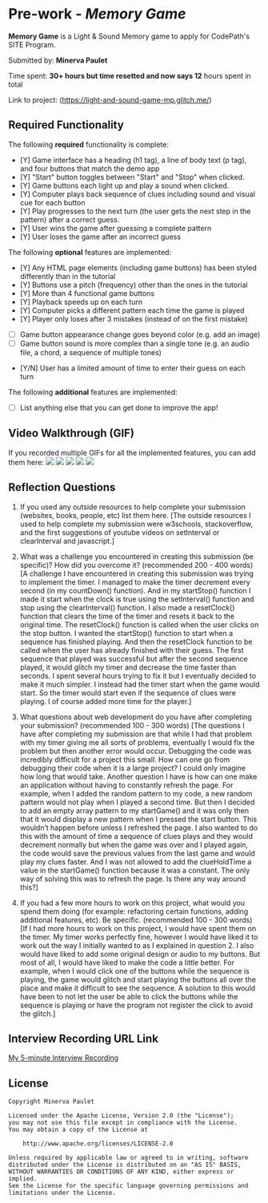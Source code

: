 # Pre-work - *Memory Game*

**Memory Game** is a Light & Sound Memory game to apply for CodePath's SITE Program. 

Submitted by: **Minerva Paulet**

Time spent: **30+ hours but time resetted and now says 12** hours spent in total

Link to project: (https://light-and-sound-game-mp.glitch.me/)

## Required Functionality

The following **required** functionality is complete:

* [Y] Game interface has a heading (h1 tag), a line of body text (p tag), and four buttons that match the demo app
* [Y] "Start" button toggles between "Start" and "Stop" when clicked. 
* [Y] Game buttons each light up and play a sound when clicked. 
* [Y] Computer plays back sequence of clues including sound and visual cue for each button
* [Y] Play progresses to the next turn (the user gets the next step in the pattern) after a correct guess. 
* [Y] User wins the game after guessing a complete pattern
* [Y] User loses the game after an incorrect guess

The following **optional** features are implemented:

* [Y] Any HTML page elements (including game buttons) has been styled differently than in the tutorial
* [Y] Buttons use a pitch (frequency) other than the ones in the tutorial
* [Y] More than 4 functional game buttons
* [Y] Playback speeds up on each turn
* [Y] Computer picks a different pattern each time the game is played
* [Y] Player only loses after 3 mistakes (instead of on the first mistake)
* [ ] Game button appearance change goes beyond color (e.g. add an image)
* [ ] Game button sound is more complex than a single tone (e.g. an audio file, a chord, a sequence of multiple tones)
* [Y/N] User has a limited amount of time to enter their guess on each turn

The following **additional** features are implemented:

- [ ] List anything else that you can get done to improve the app!

## Video Walkthrough (GIF)

If you recorded multiple GIFs for all the implemented features, you can add them here:
![](https://recordit.co/hJjzf64OJX)
![](https://recordit.co/MmzSj928pU)
![](https://recordit.co/uxcaiehuLG)
![](https://recordit.co/aP6TpaPTcz)
![](https://recordit.co/BngoYQ7yfm)

## Reflection Questions
1. If you used any outside resources to help complete your submission (websites, books, people, etc) list them here. 
[The outside resources I used to help complete my submission were w3schools, stackoverflow, and the first suggestions of youtube videos on setInterval or clearInterval and javascript.]

2. What was a challenge you encountered in creating this submission (be specific)? How did you overcome it? (recommended 200 - 400 words) 
[A challenge I have encountered in creating this submission was trying to implement the timer. I managed to make the timer decrement every second (in my countDown() function). 
And in my startStop() function I made it start when the clock is true using the setInterval() function and stop using the clearInterval() function. I also made a resetClock() function
that clears the time of the timer and resets it back to the original time. The resetClock() function is called when the user clicks on the stop button. I wanted the startStop() function 
to start when a sequence has finished playing. And then the resetClock function to be called when the user has already finished with their guess. 
The first sequence that played was successful but after the second sequence played, it would glitch my timer and decrease the time faster than seconds. 
I spent several hours trying to fix it but I eventually decided to make it much simpler. I instead had the timer start when the game would start. 
So the timer would start even if the sequence of clues were playing. I of course added more time for the player.]

3. What questions about web development do you have after completing your submission? (recommended 100 - 300 words) 
[The questions I have after completing my submission are that while I had that problem with my timer giving me all sorts of problems, eventually I would fix the problem but then another error would occur. 
Debugging the code was incredibly difficult for a project this small. How can one go from debugging their code when it is a large project? I could only imagine how long that would take. 
Another question I have is how can one make an application without having to constantly refresh the page. For example, when I added the random pattern to my code, a new random pattern would not play when 
I played a second time. But then I decided to add an empty array pattern to my startGame() and it was only then that it would display a new pattern when I pressed the start button. This wouldn’t happen before unless 
I refreshed the page. I also wanted to do this with the amount of time a sequence of clues plays and they would decrement normally but when the game was over and I played again, the code would save the previous values 
from the last game and would play my clues faster. And I was not allowed to add the clueHoldTime a value in the startGame() function because it was a constant. The only way of solving this was to refresh the page. 
Is there any way around this?]

4. If you had a few more hours to work on this project, what would you spend them doing (for example: refactoring certain functions, adding additional features, etc). Be specific. (recommended 100 - 300 words) 
[If I had more hours to work on this project, I would have spent them on the timer. My timer works perfectly fine, however I would have liked it to work out the way I initially wanted to as I explained in question 2. 
I also would have liked to add some original design or audio to my buttons. But most of all, I would have liked to make the code a little better. For example, when I would click one of the buttons while the sequence is playing, 
the game would glitch and start playing the buttons all over the place and make it difficult to see the sequence. A solution to this would have been to not let the user be able to click the buttons while the sequence is playing 
or have the program not register the click to avoid the glitch.]



## Interview Recording URL Link

[My 5-minute Interview Recording](https://www.loom.com/share/9b5d52bd641749de9d79edcef3b79ca0)


## License

    Copyright Minerva Paulet

    Licensed under the Apache License, Version 2.0 (the "License");
    you may not use this file except in compliance with the License.
    You may obtain a copy of the License at

        http://www.apache.org/licenses/LICENSE-2.0

    Unless required by applicable law or agreed to in writing, software
    distributed under the License is distributed on an "AS IS" BASIS,
    WITHOUT WARRANTIES OR CONDITIONS OF ANY KIND, either express or implied.
    See the License for the specific language governing permissions and
    limitations under the License.